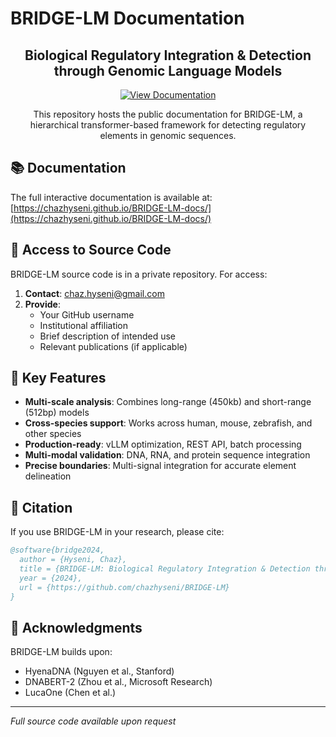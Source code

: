 # BRIDGE-LM Documentation

<div align="center">

## Biological Regulatory Integration & Detection through Genomic Language Models

[![View Documentation](https://img.shields.io/badge/View-Documentation-blue?style=for-the-badge)](https://chazhyseni.github.io/BRIDGE-LM-docs/)

This repository hosts the public documentation for BRIDGE-LM, a hierarchical transformer-based framework for detecting regulatory elements in genomic sequences.

</div>

## 📚 Documentation

The full interactive documentation is available at: [https://chazhyseni.github.io/BRIDGE-LM-docs/](https://chazhyseni.github.io/BRIDGE-LM-docs/)

## 🔐 Access to Source Code

BRIDGE-LM source code is in a private repository. For access:

1. **Contact**: chaz.hyseni@gmail.com
2. **Provide**:
   - Your GitHub username
   - Institutional affiliation
   - Brief description of intended use
   - Relevant publications (if applicable)

## 🌟 Key Features

- **Multi-scale analysis**: Combines long-range (450kb) and short-range (512bp) models
- **Cross-species support**: Works across human, mouse, zebrafish, and other species
- **Production-ready**: vLLM optimization, REST API, batch processing
- **Multi-modal validation**: DNA, RNA, and protein sequence integration
- **Precise boundaries**: Multi-signal integration for accurate element delineation

## 📄 Citation

If you use BRIDGE-LM in your research, please cite:

```bibtex
@software{bridge2024,
  author = {Hyseni, Chaz},
  title = {BRIDGE-LM: Biological Regulatory Integration & Detection through Genomic Language Models},
  year = {2024},
  url = {https://github.com/chazhyseni/BRIDGE-LM}
}
```

## 🙏 Acknowledgments

BRIDGE-LM builds upon:
- HyenaDNA (Nguyen et al., Stanford)
- DNABERT-2 (Zhou et al., Microsoft Research)
- LucaOne (Chen et al.)

---
*Full source code available upon request*
